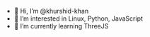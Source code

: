 - 👋 Hi, I’m @khurshid-khan
- 👀 I’m interested in Linux, Python, JavaScript
- 🌱 I’m currently learning ThreeJS

<!---
khurshid-khan/khurshid-khan is a ✨ special ✨ repository because its `README.md` (this file) appears on your GitHub profile.
You can click the Preview link to take a look at your changes.
--->
